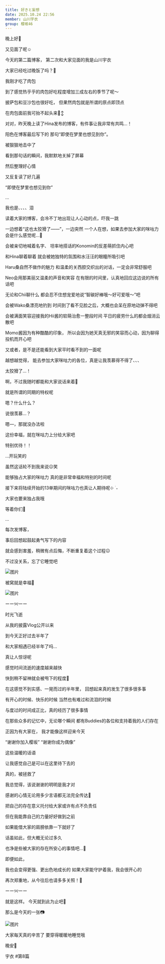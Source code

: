 ```yaml
---
title: 好きと妄想
date: 2025.10.24 22:56
member: 山川宇衣
group: 樱坂46
---
```


晚上好🌙

又见面了呢☺︎




今天的第二篇博客，
第二次和大家见面的我是山川宇衣








大家已经吃过晚饭了吗？🍚

我刚才吃了肉包


到了感觉热乎乎的肉包好吃程度增加三成左右的季节了呢〜


披萨包和豆沙包也很好吃，
但果然肉包就是所谓的原点即顶点


在肉包面前我可抬不起头来🙂‍↕️







对对，昨天晚上读了Hina发布的博客，有件事让我非常有共鸣…！



阳色在博客最后写下的
那句“即使在梦里也想见到你”。



被狠狠地击中了

看到那句话的瞬间，我默默地关掉了屏幕


然后整理好心情

又反复读了好几遍






“即使在梦里也想见到你”





…





我也是、、、、泪







读着大家的博客，会冷不丁地出现让人心动的点，吓我一跳



一边想着“这也太狡猾了——”，一边突然
一个人在想，如果去参加大家的咪咕力会是什么感觉呢…💭






会被亲切地喊着名字、
坦率地搭话的Konomin的反差萌抓住内心吧



和Hina聊着聊着
就会被她独特的氛围和水汪汪的眼瞳所吸引吧



Haru桑自然不做作的魅力
和温柔的关西腔交织出的对话，一定会非常舒服吧



Neo会用那美丽又温柔的声音和笑容
在有限的时间里，认真地回应这边说的所有话吧



无论和Chii聊什么
都会忍不住想宠爱地说“智碳好棒哦〜好可爱哦〜”吧



会被Wako桑漂亮地钓到
时间到了看不见脸之后，大概也会呆在原地动弹不得吧



会被满面笑容迎接我的Hii酱的软萌治愈一整段时间
平日的疲劳什么的都会烟消云散吧



Momo酱因为有种酷酷的印象，
所以会因为她天真无邪的笑容而心动，因为聊得投机而开心吧



又或者，是不是还能看到大家平时看不到的一面呢





越想越觉得，
能去参加大家咪咕力的各位，真是让我羡慕得不得了、、、

太狡猾了…！




啊，不过我随时都能和大家说话来着🤫

就是所谓的同期的特权呢




嗯？什么什么？

说很羡慕…？



嗯—，那就没办法啦

这份幸福，就在咪咕力上分给大家吧

特别优待！！



…开玩笑的

虽然这话轮不到我来说😖笑




能够独占大家的咪咕力
真的是非常幸福和特别的时间呢


接下来将陆续开始的13单期间的咪咕力也真让人期待呢⊹ ࣪ ˖





大家也要来独占我哦

等着你们🐶







…






每次发博客，

事后回想起鼓起勇气写下的内容

就会感到害羞，稍微有点后悔，不断重复着这个过程😖


不过没关系，忘了它睡觉吧





![图片](https://sakurazaka46.com/files/14/diary/s46/blog/moblog/202510/mobTDD5tf.jpg)


被窝就是幸福🍊


![图片](https://sakurazaka46.com/files/14/diary/s46/blog/moblog/202510/mobSIcr20.jpg)








ーー୨୧ーー







时光飞逝

从我的披露Vlog公开以来

到今天正好过去半年了



和大家相遇已经半年了吗…

真让人惊讶呢




感觉时间流逝的速度越来越快

快到稍不留神就会被甩下的程度🫢




在这感觉不到实感、一晃而过的半年里，
回想起来真的发生了很多很多事



有开心的时候、快乐的时候
当然也有难过和流泪的时候


与度过的时间成正比，真的经历了很多事情



在那些众多的记忆中，无论哪个瞬间
都有Buddies的各位和支持着我的人们存在


正因为有大家在，
我才能像这样迎来今天




“谢谢你加入樱坂”
“谢谢你成为偶像”

这些温暖的话语

让我感觉自己是可以在这里待下去的


真的，被拯救了



我总觉得，该说谢谢的明明是我才对

感谢的心情无论用多少言语都无法完全传达🥲



把自己的存在意义托付给大家或许有点不负责任

但在我能靠自己的力量好好做到之前

如果能借大家的肩膀依靠一下就好了



话虽如此，但大概无论过多久

也净是些被大家的存在所安心的事情吧…🥲


即便如此，

我也会变得更强、更出色地成长的
如果大家能守护着我，我会很开心的


再次郑重地，从今往后也请多多关照！💌







ーー୨୧ーー







就是这样。
今天就到此为止吧🌙





那么是今天的一张📷





![图片](https://sakurazaka46.com/files/14/diary/s46/blog/moblog/202510/mobNVzyUO.jpg)



大家每天真的辛苦了
要穿得暖暖地睡觉哦













晚安🌙


宇衣 #第8篇